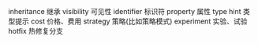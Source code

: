 inheritance 继承
visibility  可见性
identifier  标识符
property    属性
type hint   类型提示
cost        价格、费用
strategy    策略(比如策略模式)
experiment  实验、试验
hotfix      热修复分支